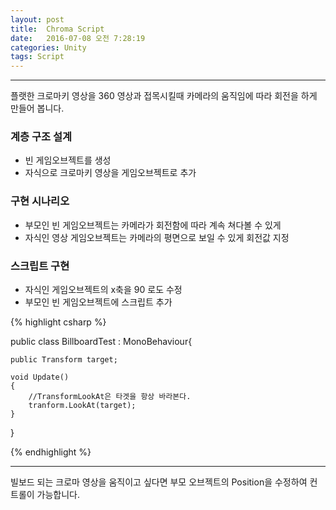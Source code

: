 ```yaml
---
layout: post
title:  Chroma Script 
date:   2016-07-08 오전 7:28:19   
categories: Unity
tags: Script
---
```


- - -

플랫한 크로마키 영상을 360 영상과 접목시킬때 카메라의 움직임에 따라 회전을 하게 만들어 봅니다.

### 계층 구조 설계

- 빈 게임오브젝트를 생성
- 자식으로 크로마키 영상을 게임오브젝트로 추가


### 구현 시나리오

- 부모인 빈 게임오브젝트는 카메라가 회전함에 따라 계속 쳐다볼 수 있게
- 자식인 영상 게임오브젝트는 카메라의 평면으로 보일 수 있게 회전값 지정


### 스크립트 구현

- 자식인 게임오브젝트의 x축을  90 로도 수정
- 부모인 빈 게임오브젝트에 스크립트 추가
 
{% highlight csharp %}

public class BillboardTest : MonoBehaviour{

	public Transform target;

	void Update()
	{
		//TransformLookAt은 타겟을 항상 바라본다.
		tranform.LookAt(target);
	}

}

{% endhighlight %}

- - -

빌보드 되는 크로마 영상을 움직이고 싶다면 부모 오브젝트의 Position을 수정하여 컨트롤이 가능합니다.

